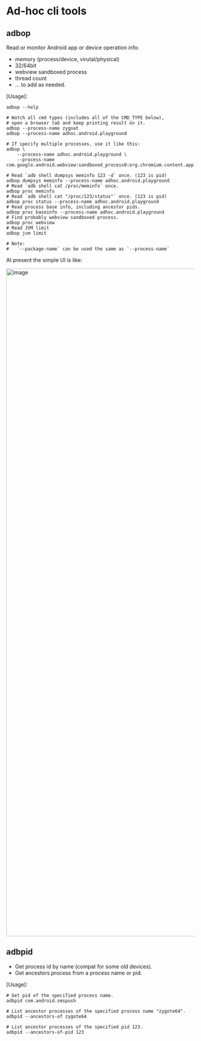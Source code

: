 # Ad-hoc cli tools

## adbop

Read or monitor Android app or device operation info:
- memory (process/device, virutal/physical)
- 32/64bit
- webview sandboxed process
- thread count
- ... to add as needed.

[Usage]:
```shell
adbop --help

# Watch all cmd types (includes all of the CMD_TYPE below),
# open a browser tab and keep printing result on it.
adbop --process-name zygoat
adbop --process-name adhoc.android.playground

# If specify multiple processes, use it like this:
adbop \
    --process-name adhoc.android.playground \
    --process-name com.google.android.webview:sandboxed_process0:org.chromium.content.app.SandboxedProcessService0:0

# Read `adb shell dumpsys meminfo 123 -d` once. (123 is pid)
adbop dumpsys meminfo --process-name adhoc.android.playground
# Read `adb shell cat /proc/meminfo` once.
adbop proc meminfo
# Read `adb shell cat "/proc/123/status"` once. (123 is pid)
adbop proc status --process-name adhoc.android.playground
# Read process base info, including ancestor pids.
adbop proc baseinfo --process-name adhoc.android.playground
# Find probably webview sandboxed process.
adbop proc webview
# Read JVM limit
adbop jvm limit

# Note:
#   `--package-name` can be used the same as `--process-name`
```

At present the simple UI is like:

<img width="1782" alt="image" src="https://github.com/100pah/adhoc-tools/assets/1956569/91e9d939-2cc6-4647-b59a-766e9055d085">



## adbpid

- Get process id by name (compat for some old devices).
- Get ancestors process from a process name or pid.

[Usage]:
```shell
# Get pid of the specified process name.
adbpid com.android.smspush

# List ancestor processes of the specified process name "zygote64".
adbpid --ancestors-of zygote64

# List ancestor processes of the specified pid 123.
adbpid --ancestors-of-pid 123
```


